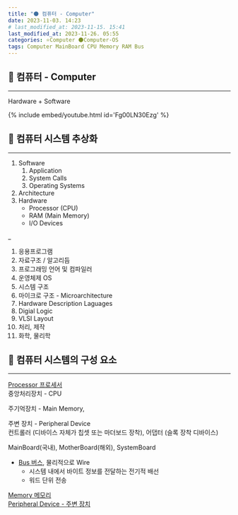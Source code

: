 ```yaml
---
title: "🌑 컴퓨터 - Computer"
date: 2023-11-03. 14:23
# last_modified_at: 2023-11-15. 15:41
last_modified_at: 2023-11-26. 05:55
categories: ⭐Computer 🌑Computer-OS
tags: Computer MainBoard CPU Memory RAM Bus
---
```


## 💫 컴퓨터 - Computer

---

Hardware + Software  

{% include embed/youtube.html id='Fg00LN30Ezg' %}

## 💫 컴퓨터 시스템 추상화

---

1. Software
   1. Application
   2. System Calls
   3. Operating Systems
2. Architecture
3. Hardware
   - Processor (CPU)
   - RAM (Main Memory)
   - I/O Devices

_

1. 응용프로그램
2. 자료구조 / 알고리듬
3. 프로그래밍 언어 및 컴파일러
4. 운영체제 OS
5. 시스템 구조
6. 마이크로 구조 - Microarchitecture
7. Hardware Description Laguages
8. Digial Logic
9. VLSI Layout
10. 처리, 제작
11. 화학, 물리학

## 💫 컴퓨터 시스템의 구성 요소

---

[Processor 프로세서](https://mascari4615.github.io/posts/Process-Processor/)  
중앙처리장치 - CPU  

주기억장치 - Main Memory,  

주변 장치 - Peripheral Device  
컨트롤러 (디바이스 자체가 칩셋 또는 마더보드 장착), 어댑터 (슬록 장착 디바이스)  

MainBoard(국내), MotherBoard(해외), SystemBoard  

- [Bus 버스](https://mascari4615.github.io/posts/Bus/), 물리적으로 Wire  
  - 시스템 내에서 바이트 정보를 전달하는 전기적 배선  
  - 워드 단위 전송  

[Memory 메모리](https://mascari4615.github.io/posts/Memory/)  
[Peripheral Device - 주변 장치](https://mascari4615.github.io/posts/IO/)  
